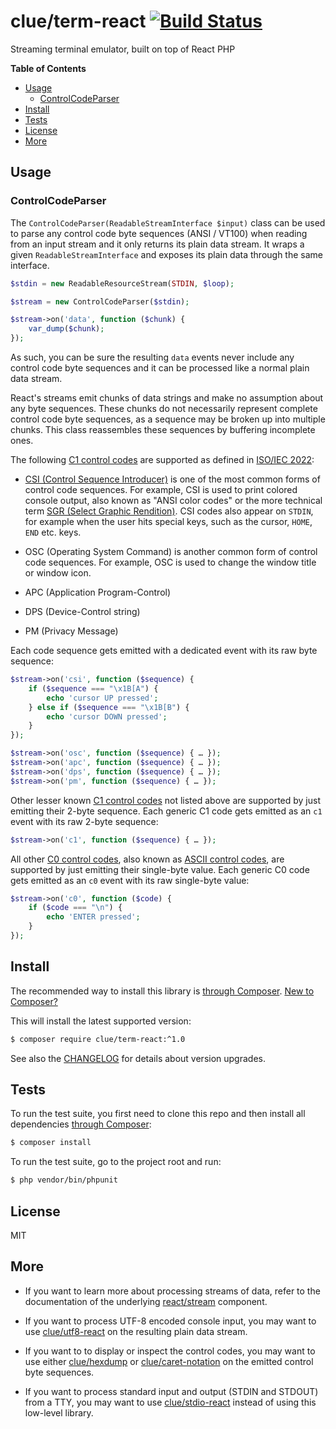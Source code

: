 # clue/term-react [![Build Status](https://travis-ci.org/clue/php-term-react.svg?branch=master)](https://travis-ci.org/clue/php-term-react)

Streaming terminal emulator, built on top of React PHP

**Table of Contents**

* [Usage](#usage)
  * [ControlCodeParser](#controlcodeparser)
* [Install](#install)
* [Tests](#tests)
* [License](#license)
* [More](#more)

## Usage

### ControlCodeParser

The `ControlCodeParser(ReadableStreamInterface $input)` class can be used to
parse any control code byte sequences (ANSI / VT100) when reading from an input stream and it
only returns its plain data stream.
It wraps a given `ReadableStreamInterface` and exposes its plain data through
the same interface.

```php
$stdin = new ReadableResourceStream(STDIN, $loop);

$stream = new ControlCodeParser($stdin);

$stream->on('data', function ($chunk) {
    var_dump($chunk);
});
```

As such, you can be sure the resulting `data` events never include any control
code byte sequences and it can be processed like a normal plain data stream.

React's streams emit chunks of data strings and make no assumption about any
byte sequences.
These chunks do not necessarily represent complete control code byte sequences,
as a sequence may be broken up into multiple chunks.
This class reassembles these sequences by buffering incomplete ones.

The following [C1 control codes](https://en.wikipedia.org/wiki/C0_and_C1_control_codes#C1_set)
are supported as defined in [ISO/IEC 2022](https://en.wikipedia.org/wiki/ISO/IEC_2022):

* [CSI (Control Sequence Introducer)](https://en.wikipedia.org/wiki/ANSI_escape_code#CSI_codes)
  is one of the most common forms of control code sequences.
  For example, CSI is used to print colored console output, also known as
  "ANSI color codes" or the more technical term
  [SGR (Select Graphic Rendition)](https://en.wikipedia.org/wiki/ANSI_escape_code#graphics).
  CSI codes also appear on `STDIN`, for example when the user hits special keys,
  such as the cursor, `HOME`, `END` etc. keys.

* OSC (Operating System Command)
  is another common form of control code sequences.
  For example, OSC is used to change the window title or window icon.

* APC (Application Program-Control)

* DPS (Device-Control string)

* PM (Privacy Message)

Each code sequence gets emitted with a dedicated event with its raw byte sequence:

```php
$stream->on('csi', function ($sequence) {
    if ($sequence === "\x1B[A") {
        echo 'cursor UP pressed';
    } else if ($sequence === "\x1B[B") {
        echo 'cursor DOWN pressed';
    }
});

$stream->on('osc', function ($sequence) { … });
$stream->on('apc', function ($sequence) { … });
$stream->on('dps', function ($sequence) { … });
$stream->on('pm', function ($sequence) { … });
```

Other lesser known [C1 control codes](https://en.wikipedia.org/wiki/C0_and_C1_control_codes#C1_set)
not listed above are supported by just emitting their 2-byte sequence.
Each generic C1 code gets emitted as an `c1` event with its raw 2-byte sequence:

```php
$stream->on('c1', function ($sequence) { … });
```

All other [C0 control codes](https://en.wikipedia.org/wiki/C0_and_C1_control_codes#C0_.28ASCII_and_derivatives.29),
also known as [ASCII control codes](https://en.wikipedia.org/wiki/ASCII#ASCII_control_code_chart),
are supported by just emitting their single-byte value.
Each generic C0 code gets emitted as an `c0` event with its raw single-byte value:

```php
$stream->on('c0', function ($code) {
    if ($code === "\n") {
        echo 'ENTER pressed';
    }
});
```

## Install

The recommended way to install this library is [through Composer](https://getcomposer.org).
[New to Composer?](https://getcomposer.org/doc/00-intro.md)

This will install the latest supported version:

```bash
$ composer require clue/term-react:^1.0
```

See also the [CHANGELOG](CHANGELOG.md) for details about version upgrades.

## Tests

To run the test suite, you first need to clone this repo and then install all
dependencies [through Composer](http://getcomposer.org):

```bash
$ composer install
```

To run the test suite, go to the project root and run:

```bash
$ php vendor/bin/phpunit
```

## License

MIT

## More

* If you want to learn more about processing streams of data, refer to the documentation of
  the underlying [react/stream](https://github.com/reactphp/stream) component.

* If you want to process UTF-8 encoded console input, you may
  want to use [clue/utf8-react](https://github.com/clue/php-utf8-react) on the resulting
  plain data stream.

* If you want to to display or inspect the control codes, you may
  want to use either [clue/hexdump](https://github.com/clue/php-hexdump) or
  [clue/caret-notation](https://github.com/clue/php-caret-notation) on the emitted
  control byte sequences.

* If you want to process standard input and output (STDIN and STDOUT) from a TTY, you may
  want to use [clue/stdio-react](https://github.com/clue/php-stdio-react) instead of
  using this low-level library.
